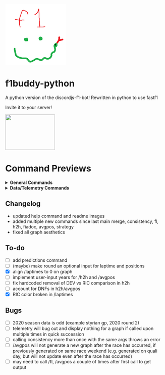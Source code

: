 <img src="/botPics/f1python192.png">

# f1buddy-python

A python version of the discordjs-f1-bot! 
Rewritten in python to use fastf1

Invite it to your server!

<a href="https://discord.com/api/oauth2/authorize?client_id=1059405703116242995&permissions=2147798016&scope=bot">
    <img src="https://logodownload.org/wp-content/uploads/2017/11/discord-logo-01.png" width="157" height="112">
</a>

# Command Previews
<details><summary><b>General Commands</b></summary>
    
Schedule             |  Standings|  Driver|  
:-------------------------:|:-------------------------:|:-------------------------:
![](/images/schedule.png)  |  ![](/images/wdcwcc.png)|  ![](/images/driver.png)|  

Race Results             |  Quali Results |  FIA Document|  
:-------------------------:|:-------------------------:|:-------------------------:
![](/images/results.png)|    ![](/images/quali.png)|  ![](/images/fiadoc.png)|  

And more!!
</details>

<details><summary><b>Data/Telemetry Commands</b></summary>
    
Telemetry             |  Track Dominance |  Position Changes|  
:-------------------------:|:-------------------------:|:-------------------------:
![](/images/telemetry.png)  |  ![](/images/trackdominance.png)|  ![](/images/positions.png)|  

Qualifying Gap             |  Laptime Consistency |  Laptimes |  
:-------------------------:|:-------------------------:|:-------------------------:
![](/images/qualigap.png)|    ![](/images/consistency.png)|  ![](/images/laptimes.png)|  

And more!!
</details>


## Changelog

- updated help command and readme images
- added multiple new commands since last main merge, consistency, fl, h2h, fiadoc, avgpos, strategy
- fixed all graph aesthetics


## To-do
- [ ] add predictions command
- [ ] (maybe) make round an optional input for laptime and positions
- [x] align /laptimes to 0 on graph
- [ ] implement user-input years for /h2h and /avgpos
- [ ] fix hardcoded removal of DEV vs RIC comparison in h2h
- [ ] account for DNFs in h2h/avgpos
- [x] RIC color broken in /laptimes
 
## Bugs
- [ ] 2020 season data is odd (example styrian gp, 2020 round 2)
- [ ] telemetry will bug out and display nothing for a graph if called upon multiple times in quick succession
- [ ] calling consistency more than once with the same args throws an error
- [ ] /avgpos will not generate a new graph after the race has occurred, if previously generated on same race weekend (e.g. generated on quali day, but will not update even after the race has occurred)
- [ ] may need to call /fl, /avgpos a couple of times after first call to get output
